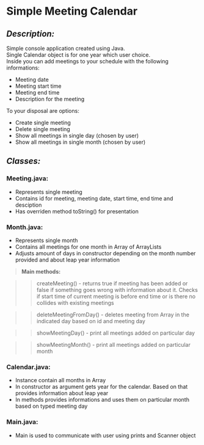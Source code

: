 # __Simple Meeting Calendar__

## _Description:_
Simple console application created using Java.\
Single Calendar object is for one year which user choice.\
Inside you can add meetings to your schedule with the following informations:
- Meeting date
- Meeting start time
- Meeting end time
- Description for the meeting

To your disposal are options:
- Create single meeting
- Delete single meeting
- Show all meetings in single day (chosen by user)
- Show all meetings in single month (chosen by user)


## _Classes:_
### Meeting.java:
- Represents single meeting
- Contains id for meeting, meeting date, start time, end time and desciption
- Has overriden method toString() for presentation


### Month.java:
- Represents single month
- Contains all meetings for one month in Array of ArrayLists
- Adjusts amount of days in constructor depending on the month number provided and about leap year information

> __Main methods:__

>> createMeeting() - returns true if meeting has been added or false if something goes wrong with information about it. Checks if start time of current meeting is before end time or is there no collides with existing meetings

>> deleteMeetingFromDay() - deletes meeting from Array in the indicated day based on id and meeting day

>> showMeetingDay() - print all meetings added on particular day

>> showMeetingMonth() - print all meetings added on particular month


### Calendar.java:
- Instance contain all months in Array
- In constructor as argument gets year for the calendar. Based on that provides information about leap year
- In methods provides informations and uses them on particular month based on typed meeting day


### Main.java:
- Main is used to communicate with user using prints and Scanner object